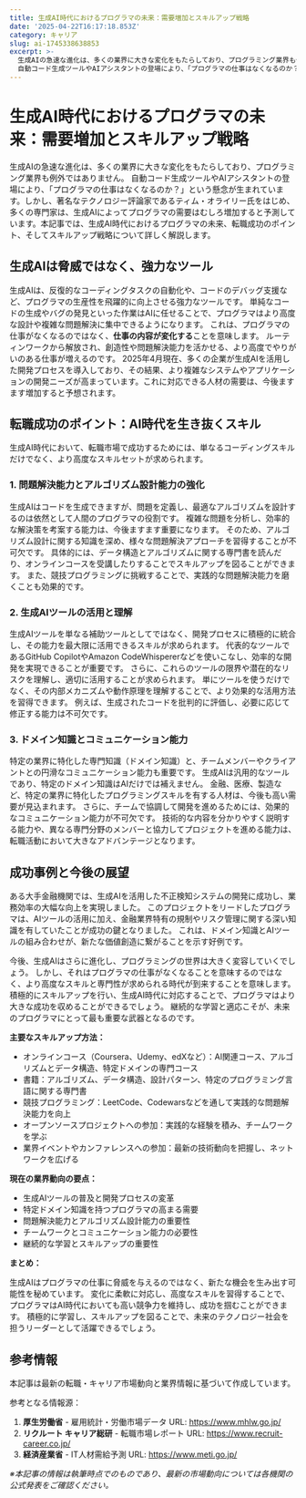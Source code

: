 ```yaml
---
title: 生成AI時代におけるプログラマの未来：需要増加とスキルアップ戦略
date: '2025-04-22T16:17:18.853Z'
category: キャリア
slug: ai-1745338638853
excerpt: >-
  生成AIの急速な進化は、多くの業界に大きな変化をもたらしており、プログラミング業界も例外ではありません。 
  自動コード生成ツールやAIアシスタントの登場により、「プログラマの仕事はなくなるのか？」という懸念が生まれています。しかし、著名なテクノロジー評論家であるティム・オライリー氏をはじめ、多くの専...
---
```


# 生成AI時代におけるプログラマの未来：需要増加とスキルアップ戦略

生成AIの急速な進化は、多くの業界に大きな変化をもたらしており、プログラミング業界も例外ではありません。  自動コード生成ツールやAIアシスタントの登場により、「プログラマの仕事はなくなるのか？」という懸念が生まれています。しかし、著名なテクノロジー評論家であるティム・オライリー氏をはじめ、多くの専門家は、生成AIによってプログラマの需要はむしろ増加すると予測しています。本記事では、生成AI時代におけるプログラマの未来、転職成功のポイント、そしてスキルアップ戦略について詳しく解説します。


## 生成AIは脅威ではなく、強力なツール

生成AIは、反復的なコーディングタスクの自動化や、コードのデバッグ支援など、プログラマの生産性を飛躍的に向上させる強力なツールです。  単純なコードの生成やバグの発見といった作業はAIに任せることで、プログラマはより高度な設計や複雑な問題解決に集中できるようになります。  これは、プログラマの仕事がなくなるのではなく、**仕事の内容が変化する**ことを意味します。  ルーティンワークから解放され、創造性や問題解決能力を活かせる、より高度でやりがいのある仕事が増えるのです。  2025年4月現在、多くの企業が生成AIを活用した開発プロセスを導入しており、その結果、より複雑なシステムやアプリケーションの開発ニーズが高まっています。これに対応できる人材の需要は、今後ますます増加すると予想されます。


## 転職成功のポイント：AI時代を生き抜くスキル

生成AI時代において、転職市場で成功するためには、単なるコーディングスキルだけでなく、より高度なスキルセットが求められます。

### 1. 問題解決能力とアルゴリズム設計能力の強化

生成AIはコードを生成できますが、問題を定義し、最適なアルゴリズムを設計するのは依然として人間のプログラマの役割です。  複雑な問題を分析し、効率的な解決策を考案する能力は、今後ますます重要になります。  そのため、アルゴリズム設計に関する知識を深め、様々な問題解決アプローチを習得することが不可欠です。  具体的には、データ構造とアルゴリズムに関する専門書を読んだり、オンラインコースを受講したりすることでスキルアップを図ることができます。  また、競技プログラミングに挑戦することで、実践的な問題解決能力を磨くことも効果的です。

### 2. 生成AIツールの活用と理解

生成AIツールを単なる補助ツールとしてではなく、開発プロセスに積極的に統合し、その能力を最大限に活用できるスキルが求められます。  代表的なツールであるGitHub CopilotやAmazon CodeWhispererなどを使いこなし、効率的な開発を実現できることが重要です。  さらに、これらのツールの限界や潜在的なリスクを理解し、適切に活用することが求められます。  単にツールを使うだけでなく、その内部メカニズムや動作原理を理解することで、より効果的な活用方法を習得できます。  例えば、生成されたコードを批判的に評価し、必要に応じて修正する能力は不可欠です。

### 3. ドメイン知識とコミュニケーション能力

特定の業界に特化した専門知識（ドメイン知識）と、チームメンバーやクライアントとの円滑なコミュニケーション能力も重要です。  生成AIは汎用的なツールであり、特定のドメイン知識はAIだけでは補えません。  金融、医療、製造など、特定の業界に特化したプログラミングスキルを有する人材は、今後も高い需要が見込まれます。  さらに、チームで協調して開発を進めるためには、効果的なコミュニケーション能力が不可欠です。  技術的な内容を分かりやすく説明する能力や、異なる専門分野のメンバーと協力してプロジェクトを進める能力は、転職活動において大きなアドバンテージとなります。


## 成功事例と今後の展望

ある大手金融機関では、生成AIを活用した不正検知システムの開発に成功し、業務効率の大幅な向上を実現しました。  このプロジェクトをリードしたプログラマは、AIツールの活用に加え、金融業界特有の規制やリスク管理に関する深い知識を有していたことが成功の鍵となりました。  これは、ドメイン知識とAIツールの組み合わせが、新たな価値創造に繋がることを示す好例です。

今後、生成AIはさらに進化し、プログラミングの世界は大きく変容していくでしょう。  しかし、それはプログラマの仕事がなくなることを意味するのではなく、より高度なスキルと専門性が求められる時代が到来することを意味します。  積極的にスキルアップを行い、生成AI時代に対応することで、プログラマはより大きな成功を収めることができるでしょう。  継続的な学習と適応こそが、未来のプログラマにとって最も重要な武器となるのです。


**主要なスキルアップ方法：**

* オンラインコース（Coursera、Udemy、edXなど）：AI関連コース、アルゴリズムとデータ構造、特定ドメインの専門コース
* 書籍：アルゴリズム、データ構造、設計パターン、特定のプログラミング言語に関する専門書
* 競技プログラミング：LeetCode、Codewarsなどを通して実践的な問題解決能力を向上
* オープンソースプロジェクトへの参加：実践的な経験を積み、チームワークを学ぶ
* 業界イベントやカンファレンスへの参加：最新の技術動向を把握し、ネットワークを広げる


**現在の業界動向の要点：**

* 生成AIツールの普及と開発プロセスの変革
* 特定ドメイン知識を持つプログラマの高まる需要
* 問題解決能力とアルゴリズム設計能力の重要性
* チームワークとコミュニケーション能力の必要性
* 継続的な学習とスキルアップの重要性


**まとめ：**

生成AIはプログラマの仕事に脅威を与えるのではなく、新たな機会を生み出す可能性を秘めています。  変化に柔軟に対応し、高度なスキルを習得することで、プログラマはAI時代においても高い競争力を維持し、成功を掴むことができます。  積極的に学習し、スキルアップを図ることで、未来のテクノロジー社会を担うリーダーとして活躍できるでしょう。


## 参考情報

本記事は最新の転職・キャリア市場動向と業界情報に基づいて作成しています。

参考となる情報源：
1. **厚生労働省** - 雇用統計・労働市場データ
   URL: https://www.mhlw.go.jp/
2. **リクルート キャリア総研** - 転職市場レポート
   URL: https://www.recruit-career.co.jp/
3. **経済産業省** - IT人材需給予測
   URL: https://www.meti.go.jp/

*※本記事の情報は執筆時点でのものであり、最新の市場動向については各機関の公式発表をご確認ください。*
